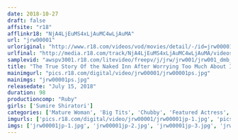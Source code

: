 ```yaml
---
date: 2018-10-27
draft: false
affsite: "r18"
afflinkr18: "NjA4LjEuMS4xLjAuMC4wLjAuMA"
url: "jrw00001"
urloriginal: "http://www.r18.com/videos/vod/movies/detail/-/id=jrw00001"
urlfinal: "http://media.r18.com/track/NjA4LjEuMS4xLjAuMC4wLjAuMA/videos/vod/movies/detail/-/id=jrw00001"
samplevid: "awspv3001.r18.com/litevideo/freepv/j/jrw/jrw001/jrw001_dmb_w.mp4"
title: "The True Story Of the Naked Inn After Worrying Too Much About Internet Rumors And Reviews, This Excessively Erotic Hot Springs Inn Began To Offer Out-Of-Control Hospitality To Satisfy Any Man's Desires, So We Had To Go And See For Ourselves Sumire Shiratori"
mainimgurl: "pics.r18.com/digital/video/jrw00001/jrw00001ps.jpg"
mainimgs: "jrw00001ps.jpg"
releasedate: "July 15, 2018"
duration: 98
productioncomp: "Ruby"
girls: ['Sumire Shiratori']
categories: ['Mature Woman', 'Big Tits', 'Chubby', 'Featured Actress', 'Drama', 'Hot Spring', 'Hi-Def']
imgurls: ['pics.r18.com/digital/video/jrw00001/jrw00001jp-1.jpg', 'pics.r18.com/digital/video/jrw00001/jrw00001jp-2.jpg', 'pics.r18.com/digital/video/jrw00001/jrw00001jp-3.jpg', 'pics.r18.com/digital/video/jrw00001/jrw00001jp-4.jpg', 'pics.r18.com/digital/video/jrw00001/jrw00001jp-5.jpg', 'pics.r18.com/digital/video/jrw00001/jrw00001jp-6.jpg', 'pics.r18.com/digital/video/jrw00001/jrw00001jp-7.jpg', 'pics.r18.com/digital/video/jrw00001/jrw00001jp-8.jpg', 'pics.r18.com/digital/video/jrw00001/jrw00001jp-9.jpg', 'pics.r18.com/digital/video/jrw00001/jrw00001jp-10.jpg', 'pics.r18.com/digital/video/jrw00001/jrw00001jp-11.jpg', 'pics.r18.com/digital/video/jrw00001/jrw00001jp-12.jpg', 'pics.r18.com/digital/video/jrw00001/jrw00001jp-13.jpg', 'pics.r18.com/digital/video/jrw00001/jrw00001jp-14.jpg', 'pics.r18.com/digital/video/jrw00001/jrw00001jp-15.jpg', 'pics.r18.com/digital/video/jrw00001/jrw00001jp-16.jpg', 'pics.r18.com/digital/video/jrw00001/jrw00001jp-17.jpg', 'pics.r18.com/digital/video/jrw00001/jrw00001jp-18.jpg', 'pics.r18.com/digital/video/jrw00001/jrw00001jp-19.jpg', 'pics.r18.com/digital/video/jrw00001/jrw00001jp-20.jpg']
imgs: ['jrw00001jp-1.jpg', 'jrw00001jp-2.jpg', 'jrw00001jp-3.jpg', 'jrw00001jp-4.jpg', 'jrw00001jp-5.jpg', 'jrw00001jp-6.jpg', 'jrw00001jp-7.jpg', 'jrw00001jp-8.jpg', 'jrw00001jp-9.jpg', 'jrw00001jp-10.jpg', 'jrw00001jp-11.jpg', 'jrw00001jp-12.jpg', 'jrw00001jp-13.jpg', 'jrw00001jp-14.jpg', 'jrw00001jp-15.jpg', 'jrw00001jp-16.jpg', 'jrw00001jp-17.jpg', 'jrw00001jp-18.jpg', 'jrw00001jp-19.jpg', 'jrw00001jp-20.jpg']
---
```

